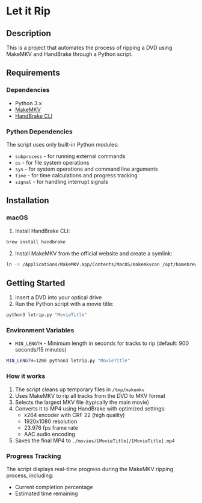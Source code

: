 # Let it Rip

## Description

This is a project that automates the process of ripping a DVD using MakeMKV and HandBrake through a Python script.

## Requirements

### Dependencies
* Python 3.x
* [MakeMKV](https://www.makemkv.com/)
* [HandBrake CLI](https://handbrake.fr/)

### Python Dependencies
The script uses only built-in Python modules:
* `subprocess` - for running external commands
* `os` - for file system operations
* `sys` - for system operations and command line arguments
* `time` - for time calculations and progress tracking
* `signal` - for handling interrupt signals

## Installation

### macOS

1. Install HandBrake CLI:
```bash
brew install handbrake
```

2. Install MakeMKV from the official website and create a symlink:
```bash
ln -s /Applications/MakeMKV.app/Contents/MacOS/makemkvcon /opt/homebrew/bin/makemkvcon
```

## Getting Started

1. Insert a DVD into your optical drive
2. Run the Python script with a movie title:

```bash
python3 letrip.py "MovieTitle"
```

### Environment Variables

* `MIN_LENGTH` - Minimum length in seconds for tracks to rip (default: 900 seconds/15 minutes)

```bash
MIN_LENGTH=1200 python3 letrip.py "MovieTitle"
```

### How it works

1. The script cleans up temporary files in `/tmp/makemkv`
2. Uses MakeMKV to rip all tracks from the DVD to MKV format
3. Selects the largest MKV file (typically the main movie)
4. Converts it to MP4 using HandBrake with optimized settings:
   - x264 encoder with CRF 22 (high quality)
   - 1920x1080 resolution
   - 23.976 fps frame rate
   - AAC audio encoding
5. Saves the final MP4 to `./movies/[MovieTitle]/[MovieTitle].mp4`

### Progress Tracking

The script displays real-time progress during the MakeMKV ripping process, including:
- Current completion percentage
- Estimated time remaining
